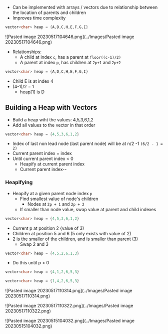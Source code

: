 - Can be implemented with arrays / vectors due to relationship between the location of parents and children
- Improves time complexity

```cpp
vector<char> heap = {A,D,C,H,E,F,G,I}
```

![Pasted image 20230517104646.png](../Images/Pasted image 20230517104646.png)

- Relationships:
	- A child at index `c`, has a parent at `floor((c-1)/2)`
	- A parent at index `p`, has children at `2p+1` and `2p+2`

```cpp
vector<char> heap = {A,D,C,H,E,F,G,I}
```

- Child E is at index 4
- (4-1)/2 = 1
	- heap[1] is D

## Building a Heap with Vectors
- Build a heap wiht the values: 4,5,3,6,1,2
- Add all values to the vector in that order


```cpp
vector<char> heap = {4,5,3,6,1,2}
```

- Index of last non lead node (last parent node) will be at n/2 -1 `(6/2 - 1 = 2)`
- Current parent index = index
- Until current parent index < 0
	- Heapify at current parent index
	- Current parent index--

### Heapifying
- Heapify at a given parent node index `p`
	- Find smallest value of node's children
		- Nodes at `2p + 1` and `2p + 2`
	- If smaller than node value, swap value at parent and child indexes


```cpp
vector<char> heap = {4,5,3,6,1,2}
```

- Current p at position 2 {value of 3)
- Children at position 5 and 6 (5 only exists with value of 2)
- 2 is the smaller of the children, and is smaller than parent (3)
	- Swap 2 and 3

```cpp
vector<char> heap = {4,5,2,6,1,3}
```

- Do this until p < 0

```cpp
vector<char> heap = {4,1,2,6,5,3}
```

```cpp
vector<char> heap = {1,4,2,6,5,3}
```

![Pasted image 20230517110314.png](../Images/Pasted image 20230517110314.png)

![Pasted image 20230517110322.png](../Images/Pasted image 20230517110322.png)

![Pasted image 20230515104032.png](../Images/Pasted image 20230515104032.png)